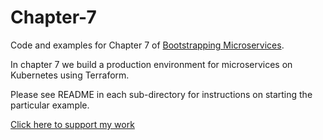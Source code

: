 # Chapter-7

Code and examples for Chapter 7 of [Bootstrapping Microservices](https://bit.ly/3PsaS6v).

In chapter 7 we build a production environment for microservices on Kubernetes using Terraform.

Please see README in each sub-directory for instructions on starting the particular example.

[Click here to support my work](https://www.codecapers.com.au/about#support-my-work)
